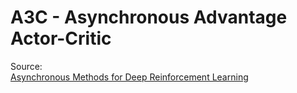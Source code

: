 # A3C - Asynchronous Advantage Actor-Critic

Source:\
[Asynchronous Methods for Deep Reinforcement Learning
](https://arxiv.org/abs/1602.01783)


